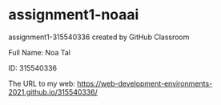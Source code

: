 # assignment1-noaai
assignment1-315540336 created by GitHub Classroom

Full Name: Noa Tal

ID: 315540336

The URL to my web: https://web-development-environments-2021.github.io/315540336/
